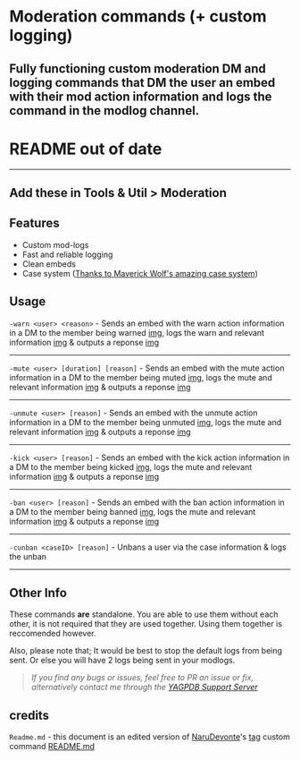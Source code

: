 # Moderation commands (+ custom logging)
Fully functioning custom moderation DM and logging commands that DM the user an embed with their mod action information and logs the command in the modlog channel.
---
# README out of date
---
Add these in **Tools & Util > Moderation**
---

## Features
- Custom mod-logs
- Fast and reliable logging
- Clean embeds
- Case system ([Thanks to Maverick Wolf's amazing case system](https://github.com/Maverick-Wolf/yagpdb-mave/tree/main/Case%20System))

## Usage

`-warn <user> <reason>` - Sends an embed with the warn action information in a DM to the member being warned [img](), logs the warn and relevant information [img]() & outputs a reponse [img]()

<hr>

`-mute <user> [duration] [reason]` - Sends an embed with the mute action information in a DM to the member being muted [img](), logs the mute and relevant information [img]() & outputs a reponse [img]() 

<hr>

`-unmute <user> [reason]` - Sends an embed with the unmute action information in a DM to the member being unmuted [img](), logs the mute and relevant information [img]() & outputs a reponse [img]()

<hr>

`-kick <user> [reason]` - Sends an embed with the kick action information in a DM to the member being kicked [img](), logs the mute and relevant information [img]() & outputs a reponse [img]()


<hr>

`-ban <user> [reason]` - Sends an embed with the ban action information in a DM to the member being banned [img](), logs the mute and relevant information [img]() & outputs a reponse [img]()

<hr>

`-cunban <caseID> [reason]` - Unbans a user via the case information & logs the unban

<hr>

## Other Info
These commands **are** standalone. You are able to use them without each other, it is not required that they are used together. Using them together is reccomended however.

Also, please note that; It would be best to stop the default logs from being sent. Or else you will have 2 logs being sent in your modlogs.


> *If you find any bugs or issues, feel free to PR an issue or fix, alternatively contact me through the [YAGPDB Support Server](https://discord.gg/SY7wn39SYD)*

## credits

`Readme.md` - this document is an edited version of [NaruDevonte](https://github.com/NaruDevnote)'s [tag](https://github.com/NaruDevnote/yagpdb-ccs/tree/master/tags) custom command [README.md](https://github.com/NaruDevnote/yagpdb-ccs/blob/master/tags/README.md)

